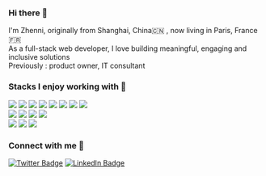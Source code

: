 ### Hi there 👋

I'm Zhenni, originally from Shanghai, China🇨🇳 , now living in Paris, France🇫🇷 
<br />
As a full-stack web developer, I love building meaningful, engaging and inclusive solutions  
Previously : product owner, IT consultant

### Stacks I enjoy working with 🤩
![](https://img.shields.io/badge/JavaScript-informational?style=flat&logo=JavaScript&logoColor=ColorName&color=grey)
![](https://img.shields.io/badge/TypeScript-informational?style=flat&logo=TypeScript&logoColor=ColorName&color=grey)
![](https://img.shields.io/badge/React-informational?style=flat&logo=react&logoColor=ColorName&color=grey)
![](https://img.shields.io/badge/Next.js-informational?style=flat&logo=Next.js&logoColor=ColorName&color=grey)
![](https://img.shields.io/badge/Node.js-informational?style=flat&logo=Node.js&logoColor=ColorName&color=grey)
![](https://img.shields.io/badge/Express-informational?style=flat&logo=Express&logoColor=ColorName&color=grey)
![](https://img.shields.io/badge/MongoDB-informational?style=flat&logo=MongoDB&logoColor=ColorName&color=grey)
![](https://img.shields.io/badge/GraphQL-informational?style=flat&logo=graphql&logoColor=ColorName&color=grey)
<br/>
![](https://img.shields.io/badge/CSS-informational?style=flat&logo=css3&logoColor=ColorName&color=grey)
![](https://img.shields.io/badge/Sass-informational?style=flat&logo=Sass&logoColor=ColorName&color=grey)
![](https://img.shields.io/badge/Jasmine-informational?style=flat&logo=Jasmine&logoColor=ColorName&color=grey)
![](https://img.shields.io/badge/Jest-informational?style=flat&logo=jest&logoColor=ColorName&color=grey)
<br/>
![](https://img.shields.io/badge/NPM-informational?style=flat&logo=npm&logoColor=ColorName&color=grey)
![](https://img.shields.io/badge/Postman-informational?style=flat&logo=Postman&logoColor=ColorName&color=grey)
![](https://img.shields.io/badge/heroku-informational?style=flat&logo=heroku&logoColor=ColorName&color=grey)

### Connect with me 💼
[![Twitter Badge](https://img.shields.io/badge/Twitter-Profile-informational?style=flat&logo=twitter&logoColor=white&color=1CA2F1)](https://twitter.com/jennyqzn?s=09)
[![LinkedIn Badge](https://img.shields.io/badge/LinkedIn-Profile-informational?style=flat&logo=linkedin&logoColor=white&color=0D76A8)](https://www.linkedin.com/in/zhenniqian/)

